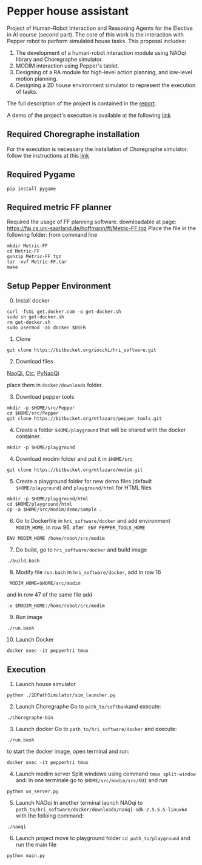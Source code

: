 # Pepper house assistant
Project of Human-Robot Interaction and Reasoning Agents for the Elective in AI course (second part).
The core of this work is the interaction with Pepper robot to perform simulated house tasks.
 This proposal includes:

 1. The development of a human-robot interaction module using NAOqi library and Choregraphe simulator.
 2. MODIM interaction using Pepper's tablet.
 3. Designing of a RA module for high-level action planning, and low-level motion planning.
 4. Designing a 2D house environment simulator to represent the execution of tasks.

The full description of the project is contained in the [report](https://github.com/FabrCas/HRI-RA_Pepper/blob/main/report.pdf).

A demo of the project's execution is available at the following [link](https://www.youtube.com/watch?v=gS-ZhO2bwkg)


## Required Choregraphe installation
For the execution is necessary the installation of Choregraphe simulator. 
follow the instructions at this [link](http://doc.aldebaran.com/2-8/software/choregraphe/installing.html)
 
## Required Pygame

    pip install pygame 

## Required metric FF planner
Required the usage of FF planning software. downloadable at page:
https://fai.cs.uni-saarland.de/hoffmann/ff/Metric-FF.tgz
Place the file in the following folder:
from command line

    mkdir Metric-FF
    cd Metric-FF
    gunzip Metric-FF.tgz
    tar -xvf Metric-FF.tar
    make


## Setup Pepper Environment
0. Install docker
```
curl -fsSL get.docker.com -o get-docker.sh
sudo sh get-docker.sh
rm get-docker.sh
sudo usermod -aG docker $USER
```

1. Clone

```
git clone https://bitbucket.org/iocchi/hri_software.git
```

2. Download files

[NaoQi](https://drive.google.com/file/d/11BKWwQe1uLxf3aVoEP1xJsgcUfIX-bYY), 
[Ctc](https://drive.google.com/file/d/1D9oXwiA1vYKGFO7qh81vVsRO189AGZvd),
[PyNaoQi](https://drive.google.com/file/d/18uqf8iAfqnzRZHS206oSAWFYhCgoZ11p)

place them in ```docker/downloads``` folder.

3. Download pepper tools

```
mkdir -p $HOME/src/Pepper
cd $HOME/src/Pepper
git clone https://bitbucket.org/mtlazaro/pepper_tools.git
```
4. Create a folder `$HOME/playground` that will be shared with the docker container.

```
mkdir -p $HOME/playground
```

4. Download modim folder and put it in `$HOME/src`

``` 
git clone https://bitbucket.org/mtlazaro/modim.git 
```
5. Create a playground folder for new demo files (default `$HOME/playground`) and `playground/html` for HTML files

```
mkdir -p $HOME/playground/html
cd $HOME/playground/html
cp -a $HOME/src/modim/demo/sample .
```

6. Go to Dockerfile in `hri_software/docker` and add environment `MODIM_HOME`, in row 96, after ` ENV PEPPER_TOOLS_HOME`

```
ENV MODIM_HOME /home/robot/src/modim
```

7. Do build, go to `hri_software/docker` and build image

```
./build.bash
```

8. Modify file `run.bash` in `hri_software/docker`, add in row 16

```
 MODIM_HOME=$HOME/src/modim
```

and in row 47 of the same file add

```
-v $MODIM_HOME:/home/robot/src/modim
```

9. Run image

```
./run.bash
```

10. Launch Docker 
```
docker exec -it pepperhri tmux
```

## Execution
1. Launch house simulator
```
python ./2DPathSimulator/sim_launcher.py
```
2. Launch Choregraphe
Go to `path_to/softbank`and execute:
```
./choregraphe-bin
```
3. Launch docker
Go to `path_to/hri_software/docker` and execute:
```
./run.bash
```
to start the docker image, open terminal and run:

```
docker exec -it pepperhri tmux
```
4. Launch modim server 
Split windows using command `tmux split-window` and:
In one terminale go to `$HOME/src/modim/src/GUI` and run 
```
python ws_server.py
```
5. Launch NAOqi
In another terminal launch NAOqi to `path_to/hri_software/docker/downloads/naoqi-sdk-2.5.5.5-linux64` with the folloing command:
```
./naoqi
```
6. Launch project
move to playground folder `cd path_to/playground` and run the main file

```
python main.py 
```
